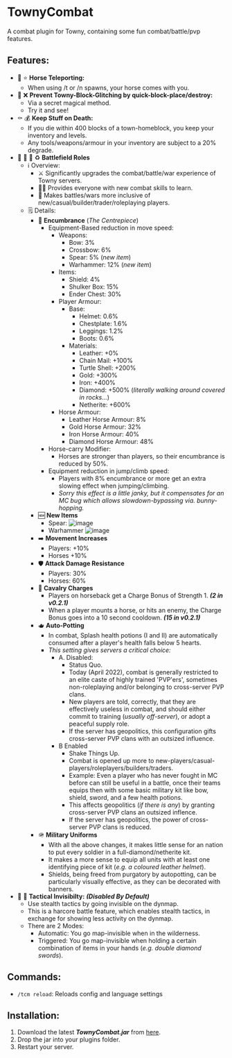 # TownyCombat
A combat plugin for Towny, containing some fun combat/battle/pvp features.

## Features:
- :horse: :star: **Horse Teleporting:**
  - When using /t or /n spawns, your horse comes with you.
- :snake: :x: **Prevent Towny-Block-Glitching by quick-block-place/destroy:**
  - Via a secret magical method.
  - Try it and see!
- :coffin: :moneybag: **Keep Stuff on Death:**
  - If you die within 400 blocks of a town-homeblock, you keep your inventory and levels.
  - Any tools/weapons/armour in your inventory are subject to a 20% degrade.
- :guard: :guard: :guard: :recycle: **Battlefield Roles**
  - :information_source: Overview:
    - :crossed_swords: Significantly upgrades the combat/battle/war experience of Towny servers.
    - :student: Provides everyone with new combat skills to learn.
    - :rainbow: Makes battles/wars more inclusive of new/casual/builder/trader/roleplaying  players.
  - :spiral_notepad: Details:
    - :left_luggage: **Encumbrance** (*The Centrepiece*)
      - Equipment-Based reduction in move speed:
        - Weapons:
          - Bow: 3%
          - Crossbow: 6%
          - Spear: 5% (*new item*)
          - Warhammer: 12% (*new item*)
        - Items:
          - Shield: 4%
          - Shulker Box: 15%
          - Ender Chest: 30%
        - Player Armour:
          - Base:
            - Helmet: 0.6%
            - Chestplate: 1.6%
            - Leggings: 1.2%
            - Boots: 0.6%
          - Materials:
            - Leather: +0%
            - Chain Mail: +100%
            - Turtle Shell: +200%
            - Gold: +300%
            - Iron: +400%
            - Diamond: +500% (*literally walking around covered in rocks...*)
            - Netherite: +600%
        - Horse Armour:
          - Leather Horse Armour: 8%
          - Gold Horse Armour: 32%
          - Iron Horse Armour: 40%
          - Diamond Horse Armour: 48%      
      - Horse-carry Modifier:
        - Horses are stronger than players, so their encumbrance is reduced by 50%.
      - Equipment reduction in jump/climb speed:
        - Players with 8% encumbrance or more get an extra slowing effect when jumping/climbing.
        - *Sorry this effect is a little janky, but it compensates for an MC bug which allows slowdown-bypassing via. bunny-hopping.*
    - :new: **New Items**
      - Spear:
        ![image](https://user-images.githubusercontent.com/50219223/162958194-a7ecd2ae-c880-49be-afb9-6838d21e2a4d.png)
      - Warhammer
        ![image](https://user-images.githubusercontent.com/50219223/162962278-0a172a1c-3f6f-4299-89bc-b92700c2b288.png)
    - :arrow_right: **Movement Increases**
      - Players: +10%
      - Horses +10%
    - :shield: **Attack Damage Resistance**
      - Players: 30%
      - Horses: 60%
    - :horse_racing: **Cavalry Charges**  
      - Players on horseback get a Charge Bonus of Strength 1.  ***(2 in v0.2.1)***
      - When a player mounts a horse, or hits an enemy, the Charge Bonus goes into a 10 second cooldown. ***(15 in v0.2.1)***
    - :teapot: **Auto-Potting**
      - In combat, Splash health potions (I and II) are automatically consumed after a player's health falls below 5 hearts.
      - *This setting gives servers a critical choice:*
        - A. Disabled: 
          - Status Quo.
          - Today (April 2022), combat is generally restricted to an elite caste of highly trained 'PVP'ers', 
            sometimes non-roleplaying and/or belonging to cross-server PVP clans.
          - New players are told, correctly, that they are effectively useless in combat, 
            and should either commit to training (*usually off-server*), or adopt a peaceful supply role.
          - If the server has geopolitics, this configuration gifts cross-server PVP clans with an outsized influence.
        - B Enabled
          - Shake Things Up.
          - Combat is opened up more to new-players/casual-players/roleplayers/builders/traders.
          - Example: Even a player who has never fought in MC before can still be useful in a battle, 
            once their teams equips then with some basic military kit like bow, shield, sword, and a few health potions.
          - This affects geopolitics (*if there is any*) by granting cross-server PVP clans an outsized inflence.
          - If the server has geopolitics, the power of cross-server PVP clans is reduced.
    - :military_helmet: **Military Uniforms**
      - With all the above changes, it makes little sense for an nation to put every soldier in a full-diamond/netherite kit.
      - It makes a more sense to equip all units with at least one identifying piece of kit (*e.g. a coloured leather helmet*).
      - Shields, being freed from purgatory by autopotting, can be particularly visually effective, as they can be decorated with banners. 
- :bust_in_silhouette: :footprints: **Tactical Invisibilty:** ***(Disabled By Default)***
  - Use stealth tactics by going invisible on the dynmap.
  - This is a harcore battle feature, which enables stealth tactics, in exchange for showing less activity on the dynmap.
  - There are 2 Modes:
    - Automatic: You go map-invisible when in the wilderness.
    - Triggered: You go map-invisible when holding a certain combination of items in your hands (*e.g. double diamond swords*).  
 
## Commands:
- ```/tcm reload```: Reloads config and language settings

## Installation:
1. Download the latest ***TownyCombat.jar*** from [here](https://github.com/TownyAdvanced/TownyCombat/releases).
2. Drop the jar into your plugins folder.
3. Restart your server.
